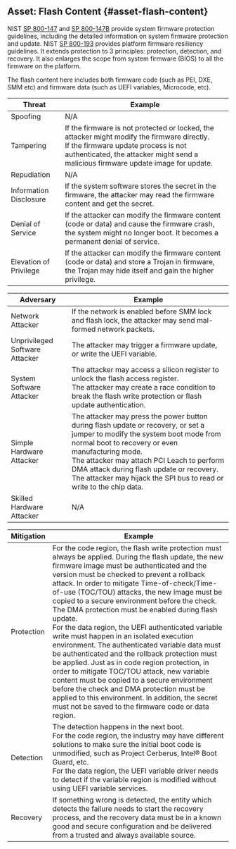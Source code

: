 <!--- @file
  asset_flash_content.md for appendix_threat_model_for_edk_ii for EDK II Secure Coding Guide

  Copyright (c) 2019, Intel Corporation. All rights reserved.<BR>

  Redistribution and use in source (original document form) and 'compiled'
  forms (converted to PDF, epub, HTML and other formats) with or without
  modification, are permitted provided that the following conditions are met:

  1) Redistributions of source code (original document form) must retain the
     above copyright notice, this list of conditions and the following
     disclaimer as the first lines of this file unmodified.

  2) Redistributions in compiled form (transformed to other DTDs, converted to
     PDF, epub, HTML and other formats) must reproduce the above copyright
     notice, this list of conditions and the following disclaimer in the
     documentation and/or other materials provided with the distribution.

  THIS DOCUMENTATION IS PROVIDED BY TIANOCORE PROJECT "AS IS" AND ANY EXPRESS OR
  IMPLIED WARRANTIES, INCLUDING, BUT NOT LIMITED TO, THE IMPLIED WARRANTIES OF
  MERCHANTABILITY AND FITNESS FOR A PARTICULAR PURPOSE ARE DISCLAIMED. IN NO
  EVENT SHALL TIANOCORE PROJECT  BE LIABLE FOR ANY DIRECT, INDIRECT, INCIDENTAL,
  SPECIAL, EXEMPLARY, OR CONSEQUENTIAL DAMAGES (INCLUDING, BUT NOT LIMITED TO,
  PROCUREMENT OF SUBSTITUTE GOODS OR SERVICES; LOSS OF USE, DATA, OR PROFITS;
  OR BUSINESS INTERRUPTION) HOWEVER CAUSED AND ON ANY THEORY OF LIABILITY,
  WHETHER IN CONTRACT, STRICT LIABILITY, OR TORT (INCLUDING NEGLIGENCE OR
  OTHERWISE) ARISING IN ANY WAY OUT OF THE USE OF THIS DOCUMENTATION, EVEN IF
  ADVISED OF THE POSSIBILITY OF SUCH DAMAGE.

-->

## Asset: Flash Content {#asset-flash-content}

NIST [SP 800-147](https://nvlpubs.nist.gov/nistpubs/Legacy/SP/nistspecialpublication800-147.pdf) and [SP 800-147B](https://nvlpubs.nist.gov/nistpubs/SpecialPublications/NIST.SP.800-147B.pdf) provide system firmware protection guidelines, including the detailed information on system firmware protection and update. NIST [SP 800-193](https://nvlpubs.nist.gov/nistpubs/SpecialPublications/NIST.SP.800-193.pdf) provides platform firmware resiliency guidelines. It extends protection to 3 principles: protection, detection, and recovery. It also enlarges the scope from system firmware (BIOS) to all the firmware on the platform.

The flash content here includes both firmware code (such as PEI, DXE, SMM etc) and firmware data (such as UEFI variables, Microcode, etc).

| Threat | Example |
| --- | --- |
| Spoofing | N/A |
| Tampering | If the firmware is not protected or locked, the attacker might modify the firmware directly.<BR>If the firmware update process is not authenticated, the attacker might send a malicious firmware update image for update. |
| Repudiation | N/A |
| Information Disclosure | If the system software stores the secret in the firmware, the attacker may read the firmware content and get the secret. |
| Denial of Service | If the attacker can modify the firmware content (code or data) and cause the firmware crash, the system might no longer boot. It becomes a permanent denial of service. |
| Elevation of Privilege | If the attacker can modify the firmware content (code or data) and store a Trojan in firmware, the Trojan may hide itself and gain the higher privilege. |

| Adversary | Example |
| --- | --- |
| Network Attacker | If the network is enabled before SMM lock and flash lock, the attacker may send mal-formed network packets. |
| Unprivileged Software Attacker | The attacker may trigger a firmware update, or write the UEFI variable. |
| System Software Attacker | The attacker may access a silicon register to unlock the flash access register.<BR>The attacker may create a race condition to break the flash write protection or flash update authentication. |
| Simple Hardware Attacker | The attacker may press the power button during flash update or recovery, or set a jumper to modify the system boot mode from normal boot to recovery or even manufacturing mode.<BR>The attacker may attach PCI Leach to perform DMA attack during flash update or recovery.<BR>The attacker may hijack the SPI bus to read or write to the chip data. |
| Skilled Hardware Attacker | N/A |

| Mitigation | Example |
| --- | --- |
| Protection | For the code region, the flash write protection must always be applied. During the flash update, the new firmware image must be authenticated and the version must be checked to prevent a rollback attack. In order to mitigate Time-of-check/Time-of-use (TOC/TOU) attacks, the new image must be copied to a secure environment before the check. The DMA protection must be enabled during flash update.<BR>For the data region, the UEFI authenticated variable write must happen in an isolated execution environment. The authenticated variable data must be authenticated and the rollback protection must be applied. Just as in code region protection, in order to mitigate TOC/TOU attack, new variable content must be copied to a secure environment before the check and DMA protection must be applied to this environment. In addition, the secret must not be saved to the firmware code or data region. |
| Detection | The detection happens in the next boot.<BR>For the code region, the industry may have different solutions to make sure the initial boot code is unmodified, such as Project Cerberus, Intel® Boot Guard, etc.<BR>For the data region, the UEFI variable driver needs to detect if the variable region is modified without using UEFI variable services. |
| Recovery | If something wrong is detected, the entity which detects the failure needs to start the recovery process, and the recovery data must be in a known good and secure configuration and be delivered from a trusted and always available source. |
